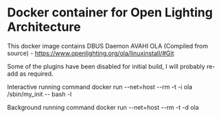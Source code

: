 # Docker container for Open Lighting Architecture

This docker image contains
DBUS Daemon
AVAHI
OLA (Compiled from source) - https://www.openlighting.org/ola/linuxinstall/#Git

Some of the plugins have been disabled for initial build, I will probably re-add as required.

Interactive running command
docker run  --net=host --rm -t -i ola /sbin/my_init -- bash -l

Background running command
docker run  --net=host --rm -t -d ola
